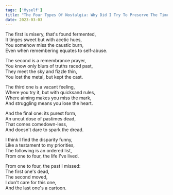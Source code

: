 ```yaml
---  
tags: ['Myself']  
title: "The Four Types Of Nostalgia: Why Did I Try To Preserve The Timeline?"  
date: 2023-03-03  
---
```


The first is misery, that's found fermented,  
It tinges sweet but with acetic hues,  
You somehow miss the caustic burn,  
Even when remembering equates to self-abuse.

The second is a remembrance prayer,  
You know only blurs of truths raced past,  
They meet the sky and fizzle thin,  
You lost the metal, but kept the cast.

The third one is a vacant feeling,  
Where you try it, but with quicksand rules,  
Where aiming makes you miss the mark,  
And struggling means you lose the heart.

And the final one: its purest form,  
An uncut dose of pastimes dead,  
That comes comedown-less,  
And doesn't dare to spark the dread.

I think I find the disparity funny,  
Like a testament to my priorities,  
The following is an ordered list,  
From one to four, the life I've lived.

From one to four, the past I missed:  
The first one's dead,  
The second moved,  
I don't care for this one,  
And the last one's a cartoon.
